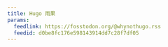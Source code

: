 ```yaml
---
title: Hugo 雨果
params:
  feedlink: https://fosstodon.org/@whynothugo.rss
  feedid: d0be8fc176e598143914dd7c28f7df05
---
```

